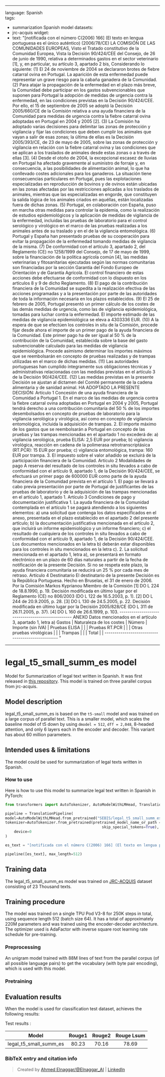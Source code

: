 
---
language: Spanish   
tags:
- summarization Spanish model
datasets:
- jrc-acquis
widget:
- text: "[notificada con el número C(2006) 166] (El texto en lengua portuguesa es el único auténtico) (2006/78/CE) LA COMISIÓN DE LAS COMUNIDADES EUROPEAS, Visto el Tratado constitutivo de la Comunidad Europea, Vista la Decisión 90/424/CEE del Consejo, de 26 de junio de 1990, relativa a determinados gastos en el sector veterinario [1], y, en particular, su artículo 3, apartado 2 bis, Considerando lo siguiente: (1) El 24 de noviembre de 2004 se declararon brotes de fiebre catarral ovina en Portugal. La aparición de esta enfermedad puede representar un grave riesgo para la cabaña ganadera de la Comunidad. (2) Para atajar la propagación de la enfermedad en el plazo más breve, la Comunidad debe participar en los gastos subvencionables que suponen para Portugal la adopción de medidas de urgencia contra la enfermedad, en las condiciones previstas en la Decisión 90/424/CEE. Por ello, el 15 de septiembre de 2005 se adoptó la Decisión 2005/660/CE de la Comisión relativa a una ayuda financiera de la Comunidad para medidas de urgencia contra la fiebre catarral ovina adoptadas en Portugal en 2004 y 2005 [2]. (3) La Comisión ha adoptado varias decisiones para delimitar las zonas de protección y vigilancia y fijar las condiciones que deben cumplir los animales que vayan a salir de esas zonas; la última de ellas es la Decisión 2005/393/CE, de 23 de mayo de 2005, sobre las zonas de protección y vigilancia en relación con la fiebre catarral ovina y las condiciones que se aplican a los traslados de animales desde estas zonas o a través de ellas [3]. (4) Desde el otoño de 2004, la excepcional escasez de lluvias en Portugal ha afectado gravemente al suministro de forraje y, en consecuencia, a las posibilidades de alimentación animal, lo que ha conllevado costes adicionales para los ganaderos. La situación tiene consecuencias particulares en Portugal, pues las explotaciones especializadas en reproducción de bovinos y de ovinos están ubicadas en las zonas afectadas por las restricciones aplicadas a los traslados de animales, mientras que las especializadas en engorde, que constituyen la salida lógica de los animales criados en aquéllas, están localizadas fuera de dichas zonas. (5) Portugal, en colaboración con España, puso en marcha otras medidas para controlar la epidemia, como la realización de estudios epidemiológicos y la aplicación de medidas de vigilancia de la enfermedad, incluidas las pruebas de laboratorio para el control serológico y virológico en el marco de las pruebas realizadas a los animales antes de su traslado y en el de la vigilancia entomológica. (6) Portugal y España han presentado pruebas de su cooperación para evitar la propagación de la enfermedad tomando medidas de vigilancia de la misma. (7) De conformidad con el artículo 3, apartado 2, del Reglamento (CE) no 1258/1999 del Consejo, de 17 de mayo de 1999, sobre la financiación de la política agrícola común [4], las medidas veterinarias y fitosanitarias ejecutadas según las normas comunitarias son financiadas por la sección Garantía del Fondo Europeo de Orientación y de Garantía Agrícola. El control financiero de estas acciones debe efectuarse de conformidad con lo dispuesto en los artículos 8 y 9 de dicho Reglamento. (8) El pago de la contribución financiera de la Comunidad se supedita a la realización efectiva de las acciones programadas y a la presentación por parte de las autoridades de toda la información necesaria en los plazos establecidos. (9) El 25 de febrero de 2005, Portugal presentó un primer cálculo de los costes de las demás medidas de urgencia, como las de vigilancia epidemiológica, tomadas para luchar contra la enfermedad. El importe estimado de las medidas de vigilancia epidemiológica se eleva a 4303336 EUR. (10) A la espera de que se efectúen los controles in situ de la Comisión, procede fijar desde ahora el importe de un primer pago de la ayuda financiera de la Comunidad. Este primer pago ha de ser igual al 50 % de la contribución de la Comunidad, establecida sobre la base del gasto subvencionable calculado para las medidas de vigilancia epidemiológica. Procede asimismo determinar los importes máximos que se reembolsarán en concepto de pruebas realizadas y de trampas utilizadas en el marco de dichas medidas. (11) Las autoridades portuguesas han cumplido íntegramente sus obligaciones técnicas y administrativas relacionadas con las medidas previstas en el artículo 3 de la Decisión 90/424/CEE. (12) Las medidas previstas en la presente Decisión se ajustan al dictamen del Comité permanente de la cadena alimentaria y de sanidad animal. HA ADOPTADO LA PRESENTE DECISIÓN: Artículo 1 Concesión de una ayuda financiera de la Comunidad a Portugal 1. En el marco de las medidas de urgencia contra la fiebre catarral ovina adoptadas en Portugal en 2004 y 2005, Portugal tendrá derecho a una contribución comunitaria del 50 % de los importes desembolsados en concepto de pruebas de laboratorio para la vigilancia serológica y virológica, así como en concepto de vigilancia entomológica, incluida la adquisición de trampas. 2. El importe máximo de los gastos que se reembolsarán a Portugal en concepto de las pruebas y las trampas mencionadas en el apartado 1 no excederá de: a) vigilancia serológica, prueba ELISA: 2,5 EUR por prueba; b) vigilancia virológica, reacción en cadena de la polimerasa retrotranscriptásica (RT.PCR): 15 EUR por prueba; c) vigilancia entomológica, trampa: 160 EUR por trampa. 3. El impuesto sobre el valor añadido se excluirá de la participación financiera de la Comunidad. Artículo 2 Modalidades de pago A reserva del resultado de los controles in situ llevados a cabo de conformidad con el artículo 9, apartado 1, de la Decisión 90/424/CEE, se efectuará un primer pago de 600000 EUR como parte de la ayuda financiera de la Comunidad prevista en el artículo 1. El pago se llevará a cabo previa presentación por parte de Portugal de justificantes de las pruebas de laboratorio y de la adquisición de las trampas mencionadas en el artículo 1, apartado 1. Artículo 3 Condiciones de pago y documentación justificativa 1. La ayuda financiera de la Comunidad contemplada en el artículo 1 se pagará atendiendo a los siguientes elementos: a) una solicitud que contenga los datos especificados en el anexo, presentada en el plazo establecido en el apartado 2 del presente artículo; b) la documentación justificativa mencionada en el artículo 2, que incluirá un informe epidemiológico y un informe financiero; c) el resultado de cualquiera de los controles in situ llevados a cabo de conformidad con el artículo 9, apartado 1, de la Decisión 90/424/CEE. Los documentos mencionados en la letra b) deberán estar disponibles para los controles in situ mencionados en la letra c). 2. La solicitud mencionada en el apartado 1, letra a), se presentará en formato electrónico en un plazo de 60 días naturales a partir de la fecha de notificación de la presente Decisión. Si no se respeta este plazo, la ayuda financiera comunitaria se reducirá un 25 % por cada mes de retraso. Artículo 4 Destinatario El destinatario de la presente Decisión es la República Portuguesa. Hecho en Bruselas, el 31 de enero de 2006. Por la Comisión Markos Kyprianou Miembro de la Comisión [1] DO L 224 de 18.8.1990, p. 19. Decisión modificada en último lugar por el Reglamento (CE) no 806/2003 (DO L 122 de 16.5.2003, p. 1). [2] DO L 244 de 20.9.2005, p. 28. [3] DO L 130 de 24.5.2005, p. 22. Decisión modificada en último lugar por la Decisión 2005/828/CE (DO L 311 de 26.11.2005, p. 37). [4] DO L 160 de 26.6.1999, p. 103. -------------------------------------------------- ANEXO Datos mencionados en el artículo 3, apartado 1, letra a) Gastos | Naturaleza de los costes | Número | Importe (sin IVA) | Pruebas ELISA | | | Pruebas RT.PCR | | | Otras pruebas virológicas | | | Trampas | | | Total | | -------------------------------------------------- "

---

# legal_t5_small_summ_es model

Model for Summarization of legal text written in Spanish. It was first released in
[this repository](https://github.com/agemagician/LegalTrans). This model is trained on three parallel corpus from jrc-acquis.


## Model description

legal_t5_small_summ_es is based on the `t5-small` model and was trained on a large corpus of parallel text. This is a smaller model, which scales the baseline model of t5 down by using `dmodel = 512`, `dff = 2,048`, 8-headed attention, and only 6 layers each in the encoder and decoder. This variant has about 60 million parameters.

## Intended uses & limitations

The model could be used for summarization of legal texts written in Spanish.

### How to use

Here is how to use this model to summarize legal text written in Spanish in PyTorch:

```python
from transformers import AutoTokenizer, AutoModelWithLMHead, TranslationPipeline

pipeline = TranslationPipeline(
model=AutoModelWithLMHead.from_pretrained("SEBIS/legal_t5_small_summ_es"),
tokenizer=AutoTokenizer.from_pretrained(pretrained_model_name_or_path = "SEBIS/legal_t5_small_summ_es", do_lower_case=False, 
                                            skip_special_tokens=True),
    device=0
)

es_text = "[notificada con el número C(2006) 166] (El texto en lengua portuguesa es el único auténtico) (2006/78/CE) LA COMISIÓN DE LAS COMUNIDADES EUROPEAS, Visto el Tratado constitutivo de la Comunidad Europea, Vista la Decisión 90/424/CEE del Consejo, de 26 de junio de 1990, relativa a determinados gastos en el sector veterinario [1], y, en particular, su artículo 3, apartado 2 bis, Considerando lo siguiente: (1) El 24 de noviembre de 2004 se declararon brotes de fiebre catarral ovina en Portugal. La aparición de esta enfermedad puede representar un grave riesgo para la cabaña ganadera de la Comunidad. (2) Para atajar la propagación de la enfermedad en el plazo más breve, la Comunidad debe participar en los gastos subvencionables que suponen para Portugal la adopción de medidas de urgencia contra la enfermedad, en las condiciones previstas en la Decisión 90/424/CEE. Por ello, el 15 de septiembre de 2005 se adoptó la Decisión 2005/660/CE de la Comisión relativa a una ayuda financiera de la Comunidad para medidas de urgencia contra la fiebre catarral ovina adoptadas en Portugal en 2004 y 2005 [2]. (3) La Comisión ha adoptado varias decisiones para delimitar las zonas de protección y vigilancia y fijar las condiciones que deben cumplir los animales que vayan a salir de esas zonas; la última de ellas es la Decisión 2005/393/CE, de 23 de mayo de 2005, sobre las zonas de protección y vigilancia en relación con la fiebre catarral ovina y las condiciones que se aplican a los traslados de animales desde estas zonas o a través de ellas [3]. (4) Desde el otoño de 2004, la excepcional escasez de lluvias en Portugal ha afectado gravemente al suministro de forraje y, en consecuencia, a las posibilidades de alimentación animal, lo que ha conllevado costes adicionales para los ganaderos. La situación tiene consecuencias particulares en Portugal, pues las explotaciones especializadas en reproducción de bovinos y de ovinos están ubicadas en las zonas afectadas por las restricciones aplicadas a los traslados de animales, mientras que las especializadas en engorde, que constituyen la salida lógica de los animales criados en aquéllas, están localizadas fuera de dichas zonas. (5) Portugal, en colaboración con España, puso en marcha otras medidas para controlar la epidemia, como la realización de estudios epidemiológicos y la aplicación de medidas de vigilancia de la enfermedad, incluidas las pruebas de laboratorio para el control serológico y virológico en el marco de las pruebas realizadas a los animales antes de su traslado y en el de la vigilancia entomológica. (6) Portugal y España han presentado pruebas de su cooperación para evitar la propagación de la enfermedad tomando medidas de vigilancia de la misma. (7) De conformidad con el artículo 3, apartado 2, del Reglamento (CE) no 1258/1999 del Consejo, de 17 de mayo de 1999, sobre la financiación de la política agrícola común [4], las medidas veterinarias y fitosanitarias ejecutadas según las normas comunitarias son financiadas por la sección Garantía del Fondo Europeo de Orientación y de Garantía Agrícola. El control financiero de estas acciones debe efectuarse de conformidad con lo dispuesto en los artículos 8 y 9 de dicho Reglamento. (8) El pago de la contribución financiera de la Comunidad se supedita a la realización efectiva de las acciones programadas y a la presentación por parte de las autoridades de toda la información necesaria en los plazos establecidos. (9) El 25 de febrero de 2005, Portugal presentó un primer cálculo de los costes de las demás medidas de urgencia, como las de vigilancia epidemiológica, tomadas para luchar contra la enfermedad. El importe estimado de las medidas de vigilancia epidemiológica se eleva a 4303336 EUR. (10) A la espera de que se efectúen los controles in situ de la Comisión, procede fijar desde ahora el importe de un primer pago de la ayuda financiera de la Comunidad. Este primer pago ha de ser igual al 50 % de la contribución de la Comunidad, establecida sobre la base del gasto subvencionable calculado para las medidas de vigilancia epidemiológica. Procede asimismo determinar los importes máximos que se reembolsarán en concepto de pruebas realizadas y de trampas utilizadas en el marco de dichas medidas. (11) Las autoridades portuguesas han cumplido íntegramente sus obligaciones técnicas y administrativas relacionadas con las medidas previstas en el artículo 3 de la Decisión 90/424/CEE. (12) Las medidas previstas en la presente Decisión se ajustan al dictamen del Comité permanente de la cadena alimentaria y de sanidad animal. HA ADOPTADO LA PRESENTE DECISIÓN: Artículo 1 Concesión de una ayuda financiera de la Comunidad a Portugal 1. En el marco de las medidas de urgencia contra la fiebre catarral ovina adoptadas en Portugal en 2004 y 2005, Portugal tendrá derecho a una contribución comunitaria del 50 % de los importes desembolsados en concepto de pruebas de laboratorio para la vigilancia serológica y virológica, así como en concepto de vigilancia entomológica, incluida la adquisición de trampas. 2. El importe máximo de los gastos que se reembolsarán a Portugal en concepto de las pruebas y las trampas mencionadas en el apartado 1 no excederá de: a) vigilancia serológica, prueba ELISA: 2,5 EUR por prueba; b) vigilancia virológica, reacción en cadena de la polimerasa retrotranscriptásica (RT.PCR): 15 EUR por prueba; c) vigilancia entomológica, trampa: 160 EUR por trampa. 3. El impuesto sobre el valor añadido se excluirá de la participación financiera de la Comunidad. Artículo 2 Modalidades de pago A reserva del resultado de los controles in situ llevados a cabo de conformidad con el artículo 9, apartado 1, de la Decisión 90/424/CEE, se efectuará un primer pago de 600000 EUR como parte de la ayuda financiera de la Comunidad prevista en el artículo 1. El pago se llevará a cabo previa presentación por parte de Portugal de justificantes de las pruebas de laboratorio y de la adquisición de las trampas mencionadas en el artículo 1, apartado 1. Artículo 3 Condiciones de pago y documentación justificativa 1. La ayuda financiera de la Comunidad contemplada en el artículo 1 se pagará atendiendo a los siguientes elementos: a) una solicitud que contenga los datos especificados en el anexo, presentada en el plazo establecido en el apartado 2 del presente artículo; b) la documentación justificativa mencionada en el artículo 2, que incluirá un informe epidemiológico y un informe financiero; c) el resultado de cualquiera de los controles in situ llevados a cabo de conformidad con el artículo 9, apartado 1, de la Decisión 90/424/CEE. Los documentos mencionados en la letra b) deberán estar disponibles para los controles in situ mencionados en la letra c). 2. La solicitud mencionada en el apartado 1, letra a), se presentará en formato electrónico en un plazo de 60 días naturales a partir de la fecha de notificación de la presente Decisión. Si no se respeta este plazo, la ayuda financiera comunitaria se reducirá un 25 % por cada mes de retraso. Artículo 4 Destinatario El destinatario de la presente Decisión es la República Portuguesa. Hecho en Bruselas, el 31 de enero de 2006. Por la Comisión Markos Kyprianou Miembro de la Comisión [1] DO L 224 de 18.8.1990, p. 19. Decisión modificada en último lugar por el Reglamento (CE) no 806/2003 (DO L 122 de 16.5.2003, p. 1). [2] DO L 244 de 20.9.2005, p. 28. [3] DO L 130 de 24.5.2005, p. 22. Decisión modificada en último lugar por la Decisión 2005/828/CE (DO L 311 de 26.11.2005, p. 37). [4] DO L 160 de 26.6.1999, p. 103. -------------------------------------------------- ANEXO Datos mencionados en el artículo 3, apartado 1, letra a) Gastos | Naturaleza de los costes | Número | Importe (sin IVA) | Pruebas ELISA | | | Pruebas RT.PCR | | | Otras pruebas virológicas | | | Trampas | | | Total | | -------------------------------------------------- "

pipeline([es_text], max_length=512)
```

## Training data

The legal_t5_small_summ_es model was trained on [JRC-ACQUIS](https://wt-public.emm4u.eu/Acquis/index_2.2.html) dataset consisting of 23 Thousand texts.

## Training procedure

The model was trained on a single TPU Pod V3-8 for 250K steps in total, using sequence length 512 (batch size 64). It has a total of approximately 220M parameters and was trained using the encoder-decoder architecture. The optimizer used is AdaFactor with inverse square root learning rate schedule for pre-training.
### Preprocessing

An unigram model trained with 88M lines of text from the parallel corpus (of all possible language pairs) to get the vocabulary (with byte pair encoding), which is used with this model.

### Pretraining



## Evaluation results

When the model is used for classification test dataset, achieves the following results:

Test results :

| Model | Rouge1  | Rouge2 | Rouge Lsum |
|:-----:|:-----:|:-----:|:-----:|
|   legal_t5_small_summ_es | 80.23|70.16 |78.69|


### BibTeX entry and citation info

> Created by [Ahmed Elnaggar/@Elnaggar_AI](https://twitter.com/Elnaggar_AI) | [LinkedIn](https://www.linkedin.com/in/prof-ahmed-elnaggar/)
